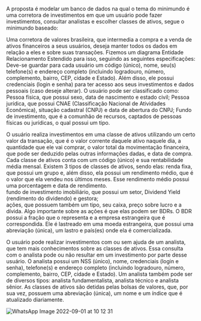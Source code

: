 A proposta é modelar um banco de dados na qual o tema do minimundo é uma corretora de investimentos em que um usuário pode fazer investimentos, consultar analistas e escolher classes de ativos, segue o minimundo baseado:

Uma corretora de valores brasileira, que intermedia a compra e a venda de ativos financeiros a seus usuários, deseja manter todos os dados em relação a eles e sobre suas transações. Fizemos um diagrama Entidade Relacionamento Estendido para isso, seguindo as seguintes especificações:  
Deve-se guardar para cada usuário um código (único), nome, seu(s) telefone(s) e endereço completo (incluindo logradouro, número, complemento, bairro, CEP, cidade e Estado). Além disso, ele possui credenciais (login e senha) para ter acesso aos seus investimentos e dados pessoais (caso deseje alterar). 
O usuário pode ser classificado como:
Pessoa física, que possui sexo, data de nascimento e estado civil;
Pessoa jurídica, que possui CNAE (Classificação Nacional de Atividades Econômica), situação cadastral (CNPJ) e data de abertura do CNPJ;
Fundo de investimento, que é a comunhão de recursos, captados de pessoas físicas ou jurídicas, o qual possui um tipo.

O usuário realiza investimentos em uma classe de ativos utilizando um certo valor da transação, que é o valor corrente daquele ativo naquele dia, a quantidade que ele vai comprar, o valor total da movimentação financeira, que pode ser deduzido pelas outras informações dadas, e data de compra. Cada classe de ativos conta com um código (único) e sua rentabilidade média mensal. 
Existem 3 tipos de classes de ativos, sendo elas:
renda fixa, que possui um grupo e, além disso, ela possui um rendimento médio, que é o valor que ela vendeu nos últimos meses. Esse rendimento médio possui uma porcentagem e data de rendimento.  
fundo de investimento imobiliário, que possui um setor, Dividend Yield (rendimento do dividendo) e gestora;  
ações, que possuem também um tipo, seu caixa, preço sobre lucro e a dívida. Algo importante sobre as ações é que elas podem ser BDRs. O BDR possui a fração que o representa e a empresa estrangeira que é correspondida. Ele é lastreado em uma moeda estrangeira, que possui uma abreviação (única), um lastro e país(es) onde ela é comercializada.


O usuário pode realizar investimentos com ou sem ajuda de um analista, que tem mais conhecimentos sobre as classes de ativos. Essa consulta com o analista pode ou não resultar em um investimento por parte desse usuário. O analista possui um NSS (único), nome, credenciais (login e senha), telefone(s) e endereço completo (incluindo logradouro, número, complemento, bairro, CEP, cidade e Estado). Um analista também pode ser de diversos tipos: analista fundamentalista, analista técnico e analista sênior.
As classes de ativos são detidas pelas bolsas de valores, que, por sua vez, possuem uma abreviação (única), um nome e um índice que é atualizado diariamente. 


![WhatsApp Image 2022-09-01 at 10 12 31](https://user-images.githubusercontent.com/66230142/188343654-5ed65bfd-c719-4de5-b914-e6a2be80fa36.jpeg)
